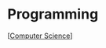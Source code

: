 # Programming

[[Computer Science]]

[//begin]: # "Autogenerated link references for markdown compatibility"
[Computer Science]: computer-science "Computer Science"
[//end]: # "Autogenerated link references"